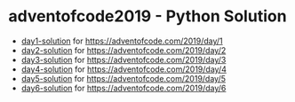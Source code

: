 # adventofcode2019 - Python Solution

- [day1-solution](day1.py) for https://adventofcode.com/2019/day/1
- [day2-solution](day2.py) for https://adventofcode.com/2019/day/2
- [day3-solution](day3.py) for https://adventofcode.com/2019/day/3
- [day4-solution](day4.py) for https://adventofcode.com/2019/day/4
- [day5-solution](day5.py) for https://adventofcode.com/2019/day/5
- [day6-solution](day6.py) for https://adventofcode.com/2019/day/6
